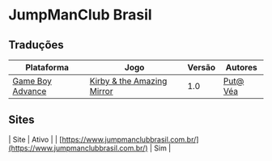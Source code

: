 # JumpManClub Brasil

## Traduções

| Plataforma | Jogo | Versão | Autores |
| ----------- | ----------- | ----------- | ----------- |
| [Game Boy Advance](../../traducoes/game-boy-advance/) | [Kirby &amp; the Amazing Mirror](../../traducoes/game-boy-advance/kirby-the-amazing-mirror_put-vea/) | 1.0 | [Put@ Véa](../../autores/put-vea/) |

## Sites

| Site | Ativo |
| [https://www.jumpmanclubbrasil.com.br/](https://www.jumpmanclubbrasil.com.br/) | Sim |